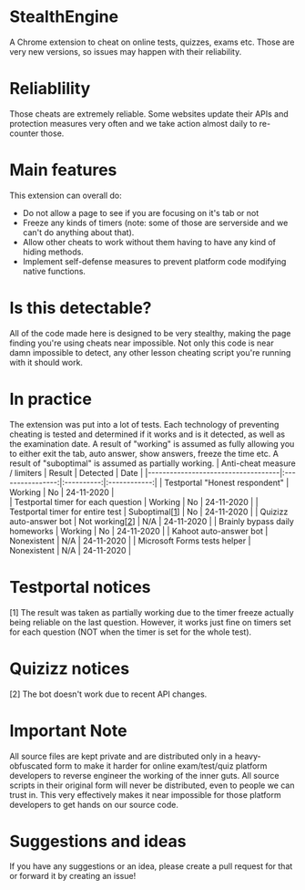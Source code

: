 # StealthEngine
A Chrome extension to cheat on online tests, quizzes, exams etc.
Those are very new versions, so issues may happen with their reliability.

# Reliablility
Those cheats are extremely reliable. Some websites update their APIs and protection measures very often and we take action almost daily to re-counter those.

# Main features
This extension can overall do:
  - Do not allow a page to see if you are focusing on it's tab or not
  - Freeze any kinds of timers (note: some of those are serverside and we can't do anything about that).
  - Allow other cheats to work without them having to have any kind of hiding methods.
  - Implement self-defense measures to prevent platform code modifying native functions.
  
# Is this detectable?
All of the code made here is designed to be very stealthy, making the page finding you're using cheats near impossible.
Not only this code is near damn impossible to detect, any other lesson cheating script you're running with it should work.

# In practice
The extension was put into a lot of tests. Each technology of preventing cheating is tested and determined if it works and is it detected, as well as the examination date.
A result of "working" is assumed as fully allowing you to either exit the tab, auto answer, show answers, freeze the time etc.
A result of "suboptimal" is assumed as partially working.
| Anti-cheat measure / limiters      |      Result      |  Detected  |     Date     |
|------------------------------------|:----------------:|:----------:|:------------:|
| Testportal "Honest respondent"     |     Working      |     No     |  24-11-2020  |       
| Testportal timer for each question |     Working      |     No     |  24-11-2020  |
| Testportal timer for entire test   |  Suboptimal[[1](#testportal-notices)]   |     No     |  24-11-2020  |
| Quizizz auto-answer bot            |   Not working[[2](#quizizz-notices)]    |    N/A     |  24-11-2020  |
| Brainly bypass daily homeworks     |     Working      |     No     |  24-11-2020  |
| Kahoot auto-answer bot             |   Nonexistent    |    N/A     |  24-11-2020  |
| Microsoft Forms tests helper       |   Nonexistent    |    N/A     |  24-11-2020  |

# Testportal notices
[1] The result was taken as partially working due to the timer freeze actually being reliable on the last question. However, it works just fine on timers set for each question (NOT when the timer is set for the whole test).

# Quizizz notices
[2] The bot doesn't work due to recent API changes.

# Important Note
All source files are kept private and are distributed only in a heavy-obfuscated form to make it harder for online exam/test/quiz platform developers to reverse engineer the working of the inner guts. All source scripts in their original form will never be distributed, even to people we can trust in. This very effectively makes it near impossible for those platform developers to get hands on our source code.

# Suggestions and ideas
If you have any suggestions or an idea, please create a pull request for that or forward it by creating an issue!
